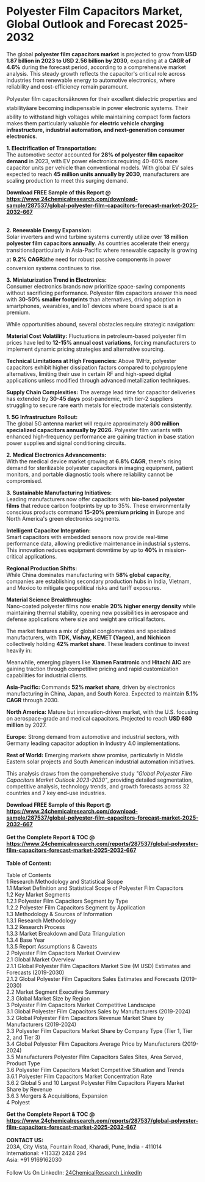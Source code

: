<h1>Polyester Film Capacitors Market, Global Outlook and Forecast 2025-2032</h1><p>The global <strong>polyester film capacitors market</strong> is projected to grow from <strong>USD 1.87 billion in 2023 to USD 2.56 billion by 2030</strong>, expanding at a <strong>CAGR of 4.6%</strong> during the forecast period, according to a comprehensive market analysis. This steady growth reflects the capacitor's critical role across industries from renewable energy to automotive electronics, where reliability and cost-efficiency remain paramount.</p><p>Polyester film capacitorsâknown for their excellent dielectric properties and stabilityâare becoming indispensable in power electronic systems. Their ability to withstand high voltages while maintaining compact form factors makes them particularly valuable for <strong>electric vehicle charging infrastructure, industrial automation, and next-generation consumer electronics</strong>.</p><p><strong>1. Electrification of Transportation:</strong><br>
The automotive sector accounted for <strong>28% of polyester film capacitor demand</strong> in 2023, with EV power electronics requiring 40-60% more capacitor units per vehicle than conventional models. With global EV sales expected to reach <strong>45 million units annually by 2030</strong>, manufacturers are scaling production to meet this surging demand.</p><div><b>Download FREE Sample of this Report @ 
            <a href="https://www.24chemicalresearch.com/download-sample/287537/global-polyester-film-capacitors-forecast-market-2025-2032-667">
            https://www.24chemicalresearch.com/download-sample/287537/global-polyester-film-capacitors-forecast-market-2025-2032-667</a></b></div><br><p><strong>2. Renewable Energy Expansion:</strong><br>
Solar inverters and wind turbine systems currently utilize over <strong>18 million polyester film capacitors annually</strong>. As countries accelerate their energy transitionsâparticularly in Asia-Pacific where renewable capacity is growing at <strong>9.2% CAGR</strong>âthe need for robust passive components in power conversion systems continues to rise.</p><p><strong>3. Miniaturization Trend in Electronics:</strong><br>
Consumer electronics brands now prioritize space-saving components without sacrificing performance. Polyester film capacitors answer this need with <strong>30-50% smaller footprints</strong> than alternatives, driving adoption in smartphones, wearables, and IoT devices where board space is at a premium.</p><p>While opportunities abound, several obstacles require strategic navigation:</p><p><strong>Material Cost Volatility:</strong> Fluctuations in petroleum-based polyester film prices have led to <strong>12-15% annual cost variations</strong>, forcing manufacturers to implement dynamic pricing strategies and alternative sourcing.</p><p><strong>Technical Limitations at High Frequencies:</strong> Above 1MHz, polyester capacitors exhibit higher dissipation factors compared to polypropylene alternatives, limiting their use in certain RF and high-speed digital applications unless modified through advanced metallization techniques.</p><p><strong>Supply Chain Complexities:</strong> The average lead time for capacitor deliveries has extended by <strong>30-45 days</strong> post-pandemic, with tier-2 suppliers struggling to secure rare earth metals for electrode materials consistently.</p><p><strong>1. 5G Infrastructure Rollout:</strong><br>
The global 5G antenna market will require approximately <strong>800 million specialized capacitors annually by 2026</strong>. Polyester film variants with enhanced high-frequency performance are gaining traction in base station power supplies and signal conditioning circuits.</p><p><strong>2. Medical Electronics Advancements:</strong><br>
With the medical device market growing at <strong>6.8% CAGR</strong>, there's rising demand for sterilizable polyester capacitors in imaging equipment, patient monitors, and portable diagnostic tools where reliability cannot be compromised.</p><p><strong>3. Sustainable Manufacturing Initiatives:</strong><br>
Leading manufacturers now offer capacitors with <strong>bio-based polyester films</strong> that reduce carbon footprints by up to 35%. These environmentally conscious products command <strong>15-20% premium pricing</strong> in Europe and North America's green electronics segments.</p><p><strong>Intelligent Capacitor Integration:</strong><br>
	Smart capacitors with embedded sensors now provide real-time performance data, allowing predictive maintenance in industrial systems. This innovation reduces equipment downtime by up to <strong>40%</strong> in mission-critical applications.</p><p><strong>Regional Production Shifts:</strong><br>
	While China dominates manufacturing with <strong>58% global capacity</strong>, companies are establishing secondary production hubs in India, Vietnam, and Mexico to mitigate geopolitical risks and tariff exposures.</p><p><strong>Material Science Breakthroughs:</strong><br>
	Nano-coated polyester films now enable <strong>20% higher energy density</strong> while maintaining thermal stability, opening new possibilities in aerospace and defense applications where size and weight are critical factors.</p><p>The market features a mix of global conglomerates and specialized manufacturers, with <strong>TDK, Vishay, KEMET (Yageo), and Nichicon</strong> collectively holding <strong>42% market share</strong>. These leaders continue to invest heavily in:</p><p>Meanwhile, emerging players like <strong>Xiamen Faratronic</strong> and <strong>Hitachi AIC</strong> are gaining traction through competitive pricing and rapid customization capabilities for industrial clients.</p><p><strong>Asia-Pacific:</strong> Commands <strong>52% market share</strong>, driven by electronics manufacturing in China, Japan, and South Korea. Expected to maintain <strong>5.1% CAGR</strong> through 2030.</p><p><strong>North America:</strong> Mature but innovation-driven market, with the U.S. focusing on aerospace-grade and medical capacitors. Projected to reach <strong>USD 680 million</strong> by 2027.</p><p><strong>Europe:</strong> Strong demand from automotive and industrial sectors, with Germany leading capacitor adoption in Industry 4.0 implementations.</p><p><strong>Rest of World:</strong> Emerging markets show promise, particularly in Middle Eastern solar projects and South American industrial automation initiatives.</p><p>This analysis draws from the comprehensive study <em>"Global Polyester Film Capacitors Market Outlook 2023-2030"</em>, providing detailed segmentation, competitive analysis, technology trends, and growth forecasts across 32 countries and 7 key end-use industries.</p><div><b>Download FREE Sample of this Report @ 
            <a href="https://www.24chemicalresearch.com/download-sample/287537/global-polyester-film-capacitors-forecast-market-2025-2032-667">
            https://www.24chemicalresearch.com/download-sample/287537/global-polyester-film-capacitors-forecast-market-2025-2032-667</a></b></div><br><div><b>Get the Complete Report & TOC @ 
            <a href="https://www.24chemicalresearch.com/reports/287537/global-polyester-film-capacitors-forecast-market-2025-2032-667">
            https://www.24chemicalresearch.com/reports/287537/global-polyester-film-capacitors-forecast-market-2025-2032-667</a></b></div><br>
            <b>Table of Content:</b><p>Table of Contents<br />
1 Research Methodology and Statistical Scope<br />
1.1 Market Definition and Statistical Scope of Polyester Film Capacitors<br />
1.2 Key Market Segments<br />
1.2.1 Polyester Film Capacitors Segment by Type<br />
1.2.2 Polyester Film Capacitors Segment by Application<br />
1.3 Methodology & Sources of Information<br />
1.3.1 Research Methodology<br />
1.3.2 Research Process<br />
1.3.3 Market Breakdown and Data Triangulation<br />
1.3.4 Base Year<br />
1.3.5 Report Assumptions & Caveats<br />
2 Polyester Film Capacitors Market Overview<br />
2.1 Global Market Overview<br />
2.1.1 Global Polyester Film Capacitors Market Size (M USD) Estimates and Forecasts (2019-2030)<br />
2.1.2 Global Polyester Film Capacitors Sales Estimates and Forecasts (2019-2030)<br />
2.2 Market Segment Executive Summary<br />
2.3 Global Market Size by Region<br />
3 Polyester Film Capacitors Market Competitive Landscape<br />
3.1 Global Polyester Film Capacitors Sales by Manufacturers (2019-2024)<br />
3.2 Global Polyester Film Capacitors Revenue Market Share by Manufacturers (2019-2024)<br />
3.3 Polyester Film Capacitors Market Share by Company Type (Tier 1, Tier 2, and Tier 3)<br />
3.4 Global Polyester Film Capacitors Average Price by Manufacturers (2019-2024)<br />
3.5 Manufacturers Polyester Film Capacitors Sales Sites, Area Served, Product Type<br />
3.6 Polyester Film Capacitors Market Competitive Situation and Trends<br />
3.6.1 Polyester Film Capacitors Market Concentration Rate<br />
3.6.2 Global 5 and 10 Largest Polyester Film Capacitors Players Market Share by Revenue<br />
3.6.3 Mergers & Acquisitions, Expansion<br />
4 Polyest</p><div><b>Get the Complete Report & TOC @ 
            <a href="https://www.24chemicalresearch.com/reports/287537/global-polyester-film-capacitors-forecast-market-2025-2032-667">
            https://www.24chemicalresearch.com/reports/287537/global-polyester-film-capacitors-forecast-market-2025-2032-667</a></b></div><br><b>CONTACT US:</b><br>
            203A, City Vista, Fountain Road, Kharadi, Pune, India - 411014<br>
            International: +1(332) 2424 294<br>
            Asia: +91 9169162030 <br><br>
            Follow Us On LinkedIn: <a href="https://www.linkedin.com/company/24chemicalresearch/">24ChemicalResearch LinkedIn</a>
